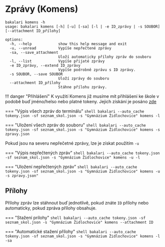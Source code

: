 # Zprávy (Komens)

```shell
bakalari komens -h
usage: bakalari komens [-h] [-u] [-sa] [-l | -e ID_zprávy | -s SOUBOR] [--attachment ID_přílohy]

options:
  -h, --help            show this help message and exit
  -u, --unread          Vypíše nepřečtené zprávy
  -sa, --save_attachment
                        Uloží automaticky přílohy zpráv do souboru
  -l, --list            Vypíše přijaté zprávy
  -e ID_zprávy, --extend ID_zprávy
                        Vypíše podrobně zprávu s ID zprávy.
  -s SOUBOR, --save SOUBOR
                        Uloží zprávy do souboru
  --attachment ID_přílohy
                        Stáhne přílohu zprávy.
```

!!! danger "Přihlášení"
    K využití Komens již musíme mít přihlášení ke škole v podobě buď jméno/helso nebo platné tokeny. Jejich získání je posáno [zde](cli/tokeny.md)

=== "Výpis všech zpráv do terminálu"
    ```shell
    bakalari --auto_cache tokeny.json -sf seznam_skol.json -s "Gymnázium Židlochovice" komens -l
    ```

=== "Uložení všech zpráv do souboru"
    ```shell
    bakalari --auto_cache tokeny.json -sf seznam_skol.json -s "Gymnázium Židlochovice" komens -s zpravy.json
    ```

Pokud jsou na severu nepřečetné zprávy, lze je získat použitím `-u`

=== "Výpis nepřečtených zpráv"
    ```shell
    bakalari --auto_cache tokeny.json -sf seznam_skol.json -s "Gymnázium Židlochovice" komens -u -l
    ```

=== "Uložení nepřečtených zpráv"
    ```shell
        bakalari --auto_cache tokeny.json -sf seznam_skol.json -s "Gymnázium Židlochovice" komens -u -s zpravy.json"
    ```

## Přílohy

Přílohy zpráv lze stáhnout buď jednotlivě, pokud znáte `ID` přílohy nebo automaticky, pokud zpráva přílohy obsahuje.

=== "Stažení prílohy"
    ```shell
    bakalari --auto_cache tokeny.json -sf seznam_skol.json -s "Gymnázium Židlochovice" komens --attachment ID
    ```

=== "Automatické stažení přílohy"
    ```shell
    bakalari --auto_cache tokeny.json -sf seznam_skol.json -s "Gymnázium Židlochovice" komens -l -sa
    ```